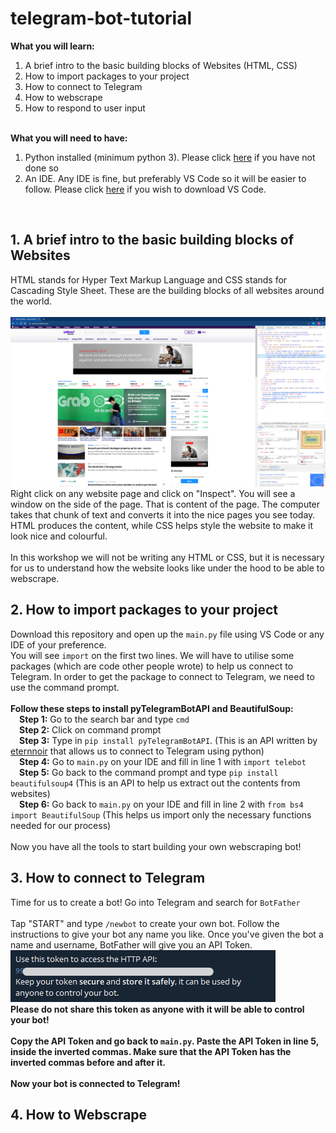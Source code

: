 # telegram-bot-tutorial

<b>What you will learn:</b>
<ol>
  <li>A brief intro to the basic building blocks of Websites (HTML, CSS)</li>
  <li>How to import packages to your project</li>
  <li>How to connect to Telegram</li>
  <li>How to webscrape</li>
  <li>How to respond to user input</li>
</ol>
<br>
<b>What you will need to have:</b>
<ol>
  <li>Python installed (minimum python 3). Please click <a href="https://www.python.org/downloads/">here</a> if you have not done so</li>
  <li>An IDE. Any IDE is fine, but preferably VS Code so it will be easier to follow. Please click <a href="https://code.visualstudio.com/">here</a> if you wish to download VS Code.</li>
</ol>
<br>
<h2>1. A brief intro to the basic building blocks of Websites</h2>
HTML stands for Hyper Text Markup Language and CSS stands for Cascading Style Sheet. These are the building blocks of all websites around the world.<br>
<br>
<img src="/README/inspect.png"><br>
Right click on any website page and click on "Inspect". You will see a window on the side of the page. That is content of the page. The computer takes that chunk of text and converts it into the nice pages you see today. HTML produces the content, while CSS helps style the website to make it look nice and colourful.<br>
<br>
In this workshop we will not be writing any HTML or CSS, but it is necessary for us to understand how the website looks like under the hood to be able to webscrape.
<br>
<h2>2. How to import packages to your project</h2>
Download this repository and open up the <code>main.py</code> file using VS Code or any IDE of your preference.<br>
You will see <code>import</code> on the first two lines. We will have to utilise some packages (which are code other people wrote) to help us connect to Telegram. In order to get the package to connect to Telegram, we need to use the command prompt.<br>
<br>
<b>Follow these steps to install pyTelegramBotAPI and BeautifulSoup:</b><br>
&emsp;<b>Step 1:</b> Go to the search bar and type <code>cmd</code> <br>
&emsp;<b>Step 2:</b> Click on command prompt <br>
&emsp;<b>Step 3:</b> Type in <code>pip install pyTelegramBotAPI</code>. (This is an API written by <a href="https://github.com/eternnoir/pyTelegramBotAPI">eternnoir</a> that allows us to connect to Telegram using python)<br>
&emsp;<b>Step 4:</b> Go to <code>main.py</code> on your IDE and fill in line 1 with <code>import telebot</code><br>
&emsp;<b>Step 5:</b> Go back to the command prompt and type <code>pip install beautifulsoup4</code> (This is an API to help us extract out the contents from websites)<br>
&emsp;<b>Step 6:</b> Go back to <code>main.py</code> on your IDE and fill in line 2 with <code>from bs4 import BeautifulSoup</code> (This helps us import only the necessary functions needed for our process) <br>
<br>
Now you have all the tools to start building your own webscraping bot!
<br>
<h2>3. How to connect to Telegram</h2>
Time for us to create a bot! Go into Telegram and search for <code>BotFather</code><br>
<br>
Tap "START" and type <code>/newbot</code> to create your own bot. Follow the instructions to give your bot any name you like. Once you've given the bot a name and username, BotFather will give you an API Token. <br>
<img src="/README/apikey.png"><br>
<b>Please do not share this token as anyone with it will be able to control your bot!<b><br>
<br>
Copy the API Token and go back to <code>main.py</code>. Paste the API Token in line 5, inside the inverted commas. Make sure that the API Token has the inverted commas before and after it.<br>
<br>
Now your bot is connected to Telegram!<br>
<h2>4. How to Webscrape</h2>
